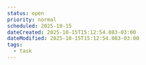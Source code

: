 ```yaml
---
status: open
priority: normal
scheduled: 2025-10-15
dateCreated: 2025-10-15T15:12:54.083-03:00
dateModified: 2025-10-15T15:12:54.083-03:00
tags:
  - task
---
```


